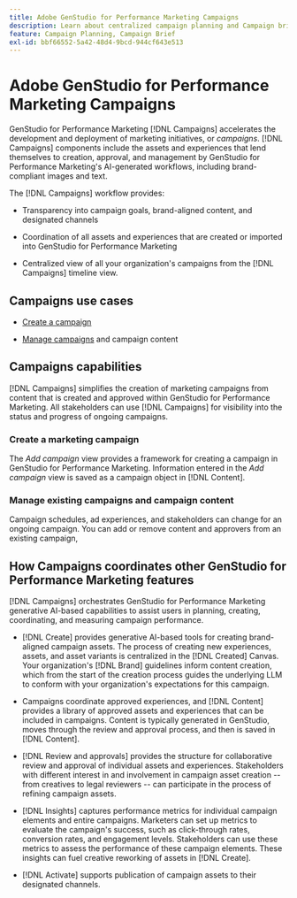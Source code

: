 ```yaml
---
title: Adobe GenStudio for Performance Marketing Campaigns
description: Learn about centralized campaign planning and Campaign brief creation.
feature: Campaign Planning, Campaign Brief
exl-id: bbf66552-5a42-48d4-9bcd-944cf643e513
---
```

# Adobe GenStudio for Performance Marketing Campaigns

GenStudio for Performance Marketing [!DNL Campaigns] accelerates the development and deployment of marketing initiatives, or _campaigns_. [!DNL Campaigns] components include the assets and experiences that lend themselves to creation, approval, and management by GenStudio for Performance Marketing's AI-generated workflows, including brand-compliant images and text.

The [!DNL Campaigns] workflow provides: 

* Transparency into campaign goals, brand-aligned content, and designated channels

* Coordination of all assets and experiences that are created or imported into GenStudio for Performance Marketing

* Centralized view of all your organization's campaigns from the [!DNL Campaigns] timeline view.

## Campaigns use cases

* [Create a campaign](create-campaign.md)

* [Manage campaigns](manage-campaign.md) and campaign content

## Campaigns capabilities

[!DNL Campaigns] simplifies the creation of marketing campaigns from content that is created and approved within GenStudio for Performance Marketing. All stakeholders can use [!DNL Campaigns] for visibility into the status and progress of ongoing campaigns.

### Create a marketing campaign

The _Add campaign_ view provides a framework for creating a campaign in GenStudio for Performance Marketing. Information entered in the _Add campaign_ view is saved as a campaign object in [!DNL Content]. 

### Manage existing campaigns and campaign content

Campaign schedules, ad experiences, and stakeholders can change for an ongoing campaign. You can add or remove content and approvers from an existing campaign,

## How Campaigns coordinates other GenStudio for Performance Marketing features

[!DNL Campaigns] orchestrates GenStudio for Performance Marketing generative AI-based capabilities to assist users in planning, creating, coordinating, and measuring campaign performance.

* [!DNL Create] provides generative AI-based tools for creating brand-aligned campaign assets. The process of creating new experiences, assets, and asset variants is centralized in the [!DNL Created] Canvas. Your organization's [!DNL Brand] guidelines inform content creation, which from the start of the creation process guides the underlying LLM to conform with your organization's expectations for this campaign. 

* Campaigns coordinate approved experiences, and [!DNL Content] provides a library of approved assets and experiences that can be included in campaigns. Content is typically generated in GenStudio, moves through the review and approval process, and then is saved in [!DNL Content].

* [!DNL Review and approvals] provides the structure for collaborative review and approval of individual assets and experiences. Stakeholders with different interest in and involvement in campaign asset creation -- from creatives to legal reviewers -- can participate in the process of refining campaign assets.

* [!DNL Insights] captures performance metrics for individual campaign elements and entire campaigns. Marketers can set up metrics to evaluate the campaign's success, such as click-through rates, conversion rates, and engagement levels. Stakeholders can use these metrics to assess the performance of these campaign elements. These insights can fuel creative reworking of assets in [!DNL Create].

* [!DNL Activate] supports publication of campaign assets to their designated channels.
